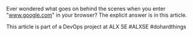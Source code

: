 Ever wondered what goes on behind the scenes when you enter "www.google.com" in your browser? The explicit answer is in this article.

This article is part of a DevOps project at ALX SE
#ALXSE
#dohardthings
